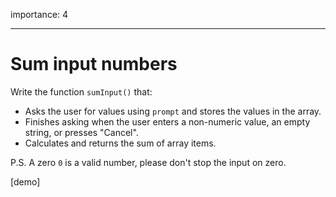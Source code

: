 importance: 4

---

# Sum input numbers

Write the function `sumInput()` that:

- Asks the user for values using `prompt` and stores the values in the array.
- Finishes asking when the user enters a non-numeric value, an empty string, or presses "Cancel".
- Calculates and returns the sum of array items.

P.S. A zero `0` is a valid number, please don't stop the input on zero.

[demo]